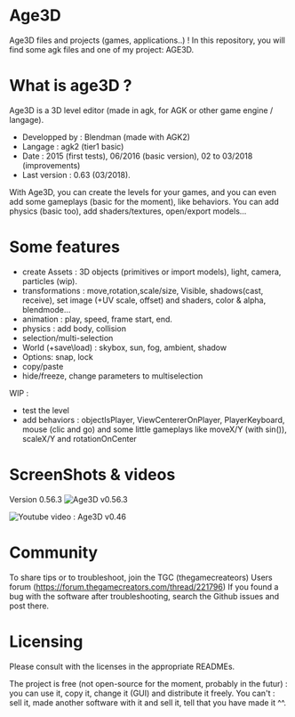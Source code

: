 # Age3D

Age3D files and projects (games, applications..) !
In this repository, you will find some agk files and one of my project: AGE3D.


# What is age3D ?

Age3D is a 3D level editor (made in agk, for AGK or other game engine / langage).

- Developped by : Blendman (made with AGK2)
- Langage : agk2 (tier1 basic)
- Date : 2015 (first tests), 06/2016 (basic version), 02 to 03/2018 (improvements)
- Last version  : 0.63 (03/2018). 


With Age3D, you can create the levels for your games, and you can even add some gameplays (basic for the moment), like behaviors. You can add physics (basic too), add shaders/textures, open/export models...


# Some features
- create Assets : 3D objects (primitives or import models), light, camera, particles (wip).
- transformations : move,rotation,scale/size, Visible, shadows(cast, receive), set image (+UV scale, offset) and shaders, color & alpha, blendmode...
- animation : play, speed, frame start, end.
- physics : add body, collision
- selection/multi-selection
- World (+save\load) : skybox, sun, fog, ambient, shadow
- Options: snap, lock
- copy/paste
- hide/freeze, change parameters to multiselection

WIP : 
- test the level
- add behaviors : objectIsPlayer, ViewCentererOnPlayer, PlayerKeyboard, mouse (clic and go) and some little gameplays like moveX/Y (with sin()), scaleX/Y and rotationOnCenter



# ScreenShots & videos

Version 0.56.3
![Age3D v0.56.3](https://raw.githubusercontent.com/blendman/Age3D/master/screenshots/agk3Deditor0.56.3_2.jpg)


![Youtube video : Age3D v0.46](https://youtu.be/nWiGlPKf7FU)


# Community

To share tips or to troubleshoot, join the TGC (thegamecreateors) Users forum (https://forum.thegamecreators.com/thread/221796)
If you found a bug with the software after troubleshooting, search the Github issues and post there.

# Licensing

Please consult with the licenses in the appropriate READMEs.

The project is free (not open-source for the moment, probably in the futur) : you can use it, copy it, change it (GUI) and distribute it freely.
You can't : sell it, made another software with it and sell it, tell that you have made it ^^.







